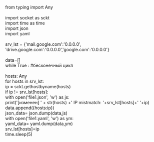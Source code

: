 from typing import Any\
\
import socket as sckt\
import time as time\
import json\
import yaml\
\
srv_lst = {\'mail.google.com\':\'0.0.0.0\',
\'drive.google.com\':\'0.0.0.0\',\'google.com\':\'0.0.0.0\'}\
\
data=\[\]\
while True : #бесконечный цикл\
\
hosts: Any\
for hosts in srv_lst:\
ip = sckt.gethostbyname(hosts)\
if ip != srv_lst\[hosts\]:\
with open(\'file1.json\', \'w\') as js:\
print(\'\[изменен\] \' + str(hosts) +\' IP mistmatch:
\'+srv_lst\[hosts\]+\' \'+ip)\
data.append({hosts:ip})\
json_data= json.dump(data,js)\
with open(\'file1.yaml\', \'w\') as ym:\
yaml_data= yaml.dump(data,ym)\
srv_lst\[hosts\]=ip\
time.sleep(5)
